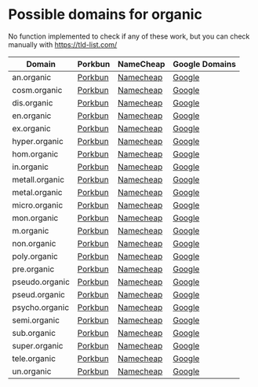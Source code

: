 # Possible domains for organic

No function implemented to check if any of these work, but you can check manually with https://tld-list.com/

| Domain | Porkbun | NameCheap | Google Domains |
|---|---|---|---|
| an.organic | [Porkbun](https://porkbun.com/checkout/search?prb=e814663da1&tlds=&idnLanguage=&search=search&q=an.organic) | [Namecheap](https://www.namecheap.com/domains/registration/results/?domain=an.organic) | [Google](https://domains.google.com/registrar/search?searchTerm=an.organic) |
| cosm.organic | [Porkbun](https://porkbun.com/checkout/search?prb=e814663da1&tlds=&idnLanguage=&search=search&q=cosm.organic) | [Namecheap](https://www.namecheap.com/domains/registration/results/?domain=cosm.organic) | [Google](https://domains.google.com/registrar/search?searchTerm=cosm.organic) |
| dis.organic | [Porkbun](https://porkbun.com/checkout/search?prb=e814663da1&tlds=&idnLanguage=&search=search&q=dis.organic) | [Namecheap](https://www.namecheap.com/domains/registration/results/?domain=dis.organic) | [Google](https://domains.google.com/registrar/search?searchTerm=dis.organic) |
| en.organic | [Porkbun](https://porkbun.com/checkout/search?prb=e814663da1&tlds=&idnLanguage=&search=search&q=en.organic) | [Namecheap](https://www.namecheap.com/domains/registration/results/?domain=en.organic) | [Google](https://domains.google.com/registrar/search?searchTerm=en.organic) |
| ex.organic | [Porkbun](https://porkbun.com/checkout/search?prb=e814663da1&tlds=&idnLanguage=&search=search&q=ex.organic) | [Namecheap](https://www.namecheap.com/domains/registration/results/?domain=ex.organic) | [Google](https://domains.google.com/registrar/search?searchTerm=ex.organic) |
| hyper.organic | [Porkbun](https://porkbun.com/checkout/search?prb=e814663da1&tlds=&idnLanguage=&search=search&q=hyper.organic) | [Namecheap](https://www.namecheap.com/domains/registration/results/?domain=hyper.organic) | [Google](https://domains.google.com/registrar/search?searchTerm=hyper.organic) |
| hom.organic | [Porkbun](https://porkbun.com/checkout/search?prb=e814663da1&tlds=&idnLanguage=&search=search&q=hom.organic) | [Namecheap](https://www.namecheap.com/domains/registration/results/?domain=hom.organic) | [Google](https://domains.google.com/registrar/search?searchTerm=hom.organic) |
| in.organic | [Porkbun](https://porkbun.com/checkout/search?prb=e814663da1&tlds=&idnLanguage=&search=search&q=in.organic) | [Namecheap](https://www.namecheap.com/domains/registration/results/?domain=in.organic) | [Google](https://domains.google.com/registrar/search?searchTerm=in.organic) |
| metall.organic | [Porkbun](https://porkbun.com/checkout/search?prb=e814663da1&tlds=&idnLanguage=&search=search&q=metall.organic) | [Namecheap](https://www.namecheap.com/domains/registration/results/?domain=metall.organic) | [Google](https://domains.google.com/registrar/search?searchTerm=metall.organic) |
| metal.organic | [Porkbun](https://porkbun.com/checkout/search?prb=e814663da1&tlds=&idnLanguage=&search=search&q=metal.organic) | [Namecheap](https://www.namecheap.com/domains/registration/results/?domain=metal.organic) | [Google](https://domains.google.com/registrar/search?searchTerm=metal.organic) |
| micro.organic | [Porkbun](https://porkbun.com/checkout/search?prb=e814663da1&tlds=&idnLanguage=&search=search&q=micro.organic) | [Namecheap](https://www.namecheap.com/domains/registration/results/?domain=micro.organic) | [Google](https://domains.google.com/registrar/search?searchTerm=micro.organic) |
| mon.organic | [Porkbun](https://porkbun.com/checkout/search?prb=e814663da1&tlds=&idnLanguage=&search=search&q=mon.organic) | [Namecheap](https://www.namecheap.com/domains/registration/results/?domain=mon.organic) | [Google](https://domains.google.com/registrar/search?searchTerm=mon.organic) |
| m.organic | [Porkbun](https://porkbun.com/checkout/search?prb=e814663da1&tlds=&idnLanguage=&search=search&q=m.organic) | [Namecheap](https://www.namecheap.com/domains/registration/results/?domain=m.organic) | [Google](https://domains.google.com/registrar/search?searchTerm=m.organic) |
| non.organic | [Porkbun](https://porkbun.com/checkout/search?prb=e814663da1&tlds=&idnLanguage=&search=search&q=non.organic) | [Namecheap](https://www.namecheap.com/domains/registration/results/?domain=non.organic) | [Google](https://domains.google.com/registrar/search?searchTerm=non.organic) |
| poly.organic | [Porkbun](https://porkbun.com/checkout/search?prb=e814663da1&tlds=&idnLanguage=&search=search&q=poly.organic) | [Namecheap](https://www.namecheap.com/domains/registration/results/?domain=poly.organic) | [Google](https://domains.google.com/registrar/search?searchTerm=poly.organic) |
| pre.organic | [Porkbun](https://porkbun.com/checkout/search?prb=e814663da1&tlds=&idnLanguage=&search=search&q=pre.organic) | [Namecheap](https://www.namecheap.com/domains/registration/results/?domain=pre.organic) | [Google](https://domains.google.com/registrar/search?searchTerm=pre.organic) |
| pseudo.organic | [Porkbun](https://porkbun.com/checkout/search?prb=e814663da1&tlds=&idnLanguage=&search=search&q=pseudo.organic) | [Namecheap](https://www.namecheap.com/domains/registration/results/?domain=pseudo.organic) | [Google](https://domains.google.com/registrar/search?searchTerm=pseudo.organic) |
| pseud.organic | [Porkbun](https://porkbun.com/checkout/search?prb=e814663da1&tlds=&idnLanguage=&search=search&q=pseud.organic) | [Namecheap](https://www.namecheap.com/domains/registration/results/?domain=pseud.organic) | [Google](https://domains.google.com/registrar/search?searchTerm=pseud.organic) |
| psycho.organic | [Porkbun](https://porkbun.com/checkout/search?prb=e814663da1&tlds=&idnLanguage=&search=search&q=psycho.organic) | [Namecheap](https://www.namecheap.com/domains/registration/results/?domain=psycho.organic) | [Google](https://domains.google.com/registrar/search?searchTerm=psycho.organic) |
| semi.organic | [Porkbun](https://porkbun.com/checkout/search?prb=e814663da1&tlds=&idnLanguage=&search=search&q=semi.organic) | [Namecheap](https://www.namecheap.com/domains/registration/results/?domain=semi.organic) | [Google](https://domains.google.com/registrar/search?searchTerm=semi.organic) |
| sub.organic | [Porkbun](https://porkbun.com/checkout/search?prb=e814663da1&tlds=&idnLanguage=&search=search&q=sub.organic) | [Namecheap](https://www.namecheap.com/domains/registration/results/?domain=sub.organic) | [Google](https://domains.google.com/registrar/search?searchTerm=sub.organic) |
| super.organic | [Porkbun](https://porkbun.com/checkout/search?prb=e814663da1&tlds=&idnLanguage=&search=search&q=super.organic) | [Namecheap](https://www.namecheap.com/domains/registration/results/?domain=super.organic) | [Google](https://domains.google.com/registrar/search?searchTerm=super.organic) |
| tele.organic | [Porkbun](https://porkbun.com/checkout/search?prb=e814663da1&tlds=&idnLanguage=&search=search&q=tele.organic) | [Namecheap](https://www.namecheap.com/domains/registration/results/?domain=tele.organic) | [Google](https://domains.google.com/registrar/search?searchTerm=tele.organic) |
| un.organic | [Porkbun](https://porkbun.com/checkout/search?prb=e814663da1&tlds=&idnLanguage=&search=search&q=un.organic) | [Namecheap](https://www.namecheap.com/domains/registration/results/?domain=un.organic) | [Google](https://domains.google.com/registrar/search?searchTerm=un.organic) |
